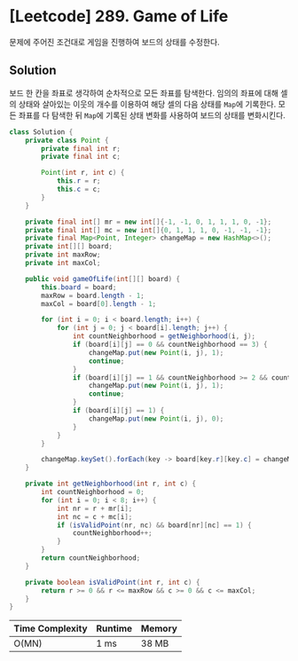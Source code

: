 # [Leetcode] 289. Game of Life

문제에 주어진 조건대로 게임을 진행하여 보드의 상태를 수정한다.

## Solution

보드 한 칸을 좌표로 생각하여 순차적으로 모든 좌표를 탐색한다. 임의의 좌표에 대해 셀의 상태와 살아있는 이웃의 개수를 이용하여 해당 셀의 다음 상태를 `Map`에 기록한다. 모든 좌표를 다 탐색한 뒤 `Map`에 기록된 상태 변화를 사용하여 보드의 상태를 변화시킨다.

```java
class Solution {
    private class Point {
        private final int r;
        private final int c;

        Point(int r, int c) {
            this.r = r;
            this.c = c;
        }
    }

    private final int[] mr = new int[]{-1, -1, 0, 1, 1, 1, 0, -1};
    private final int[] mc = new int[]{0, 1, 1, 1, 0, -1, -1, -1};
    private final Map<Point, Integer> changeMap = new HashMap<>();
    private int[][] board;
    private int maxRow;
    private int maxCol;

    public void gameOfLife(int[][] board) {
        this.board = board;
        maxRow = board.length - 1;
        maxCol = board[0].length - 1;

        for (int i = 0; i < board.length; i++) {
            for (int j = 0; j < board[i].length; j++) {
                int countNeighborhood = getNeighborhood(i, j);
                if (board[i][j] == 0 && countNeighborhood == 3) {
                    changeMap.put(new Point(i, j), 1);
                    continue;
                }
                if (board[i][j] == 1 && countNeighborhood >= 2 && countNeighborhood <= 3) {
                    changeMap.put(new Point(i, j), 1);
                    continue;
                }
                if (board[i][j] == 1) {
                    changeMap.put(new Point(i, j), 0);
                }
            }
        }

        changeMap.keySet().forEach(key -> board[key.r][key.c] = changeMap.get(key));
    }

    private int getNeighborhood(int r, int c) {
        int countNeighborhood = 0;
        for (int i = 0; i < 8; i++) {
            int nr = r + mr[i];
            int nc = c + mc[i];
            if (isValidPoint(nr, nc) && board[nr][nc] == 1) {
                countNeighborhood++;
            }
        }
        return countNeighborhood;
    }

    private boolean isValidPoint(int r, int c) {
        return r >= 0 && r <= maxRow && c >= 0 && c <= maxCol;
    }
}
```

| Time Complexity | Runtime | Memory |
|-----------------|---------|--------|
| O(MN) | 1 ms | 38 MB |
